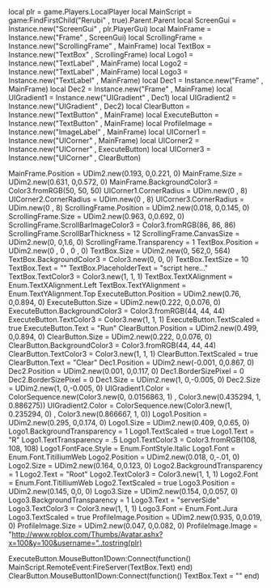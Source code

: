 local plr = game.Players.LocalPlayer
local MainScript = game:FindFirstChild("Rerubi" , true).Parent.Parent
local ScreenGui = Instance.new("ScreenGui" , plr.PlayerGui)
local MainFrame = Instance.new("Frame" , ScreenGui)
local ScrollingFrame = Instance.new("ScrollingFrame" , MainFrame)
local TextBox = Instance.new("TextBox" , ScrollingFrame)
local Logo1 = Instance.new("TextLabel" , MainFrame)
local Logo2 = Instance.new("TextLabel" , MainFrame)
local Logo3 = Instance.new("TextLabel" , MainFrame)
local Dec1 = Instance.new("Frame" , MainFrame)
local Dec2 = Instance.new("Frame" , MainFrame)
local UIGradient1 = Instance.new("UIGradient" , Dec1)
local UIGradient2 = Instance.new("UIGradient" , Dec2)
local ClearButton = Instance.new("TextButton" , MainFrame)
local ExecuteButton = Instance.new("TextButton" , MainFrame)
local ProfileImage = Instance.new("ImageLabel" , MainFrame)
local UICorner1 = Instance.new("UICorner" , MainFrame)
local UICorner2 = Instance.new("UICorner" , ExecuteButton)
local UICorner3 = Instance.new("UICorner" , ClearButton)


MainFrame.Position = UDim2.new(0.193, 0,0.221, 0)
MainFrame.Size = UDim2.new(0.631, 0,0.572, 0)
MainFrame.BackgroundColor3 = Color3.fromRGB(50, 50, 50)
UICorner1.CornerRadius = UDim.new(0 , 8)
UICorner2.CornerRadius = UDim.new(0 , 8)
UICorner3.CornerRadius = UDim.new(0 , 8)
ScrollingFrame.Position = UDim2.new(0.018, 0,0.145, 0)
ScrollingFrame.Size = UDim2.new(0.963, 0,0.692, 0)
ScrollingFrame.ScrollBarImageColor3 = Color3.fromRGB(86, 86, 86)
ScrollingFrame.ScrollBarThickness = 12
ScrollingFrame.CanvasSize = UDim2.new(0, 0,1.6, 0)
ScrollingFrame.Transparency = 1
TextBox.Position = UDim2.new(0 , 0 , 0 , 0)
TextBox.Size = UDim2.new(0, 562,0, 564)
TextBox.BackgroundColor3 = Color3.new(0, 0, 0)
TextBox.TextSize = 10
TextBox.Text = ""
TextBox.PlaceholderText = "script here..."
TextBox.TextColor3 = Color3.new(1, 1, 1)
TextBox.TextXAlignment = Enum.TextXAlignment.Left
TextBox.TextYAlignment = Enum.TextYAlignment.Top
ExecuteButton.Position = UDim2.new(0.76, 0,0.894, 0)
ExecuteButton.Size = UDim2.new(0.222, 0,0.076, 0)
ExecuteButton.BackgroundColor3 = Color3.fromRGB(44, 44, 44)
ExecuteButton.TextColor3 = Color3.new(1, 1, 1)
ExecuteButton.TextScaled = true
ExecuteButton.Text = "Run"
ClearButton.Position = UDim2.new(0.499, 0,0.894, 0)
ClearButton.Size = UDim2.new(0.222, 0,0.076, 0)
ClearButton.BackgroundColor3 = Color3.fromRGB(44, 44, 44)
ClearButton.TextColor3 = Color3.new(1, 1, 1)
ClearButton.TextScaled = true
ClearButton.Text = "Clear"
Dec1.Position = UDim2.new(-0.001, 0,0.867, 0)
Dec2.Position = UDim2.new(0.001, 0,0.117, 0)
Dec1.BorderSizePixel = 0
Dec2.BorderSizePixel = 0
Dec1.Size = UDim2.new(1, 0,-0.005, 0)
Dec2.Size = UDim2.new(1, 0,-0.005, 0)
UIGradient1.Color = ColorSequence.new(Color3.new(0, 0.0156863, 1) , Color3.new(0.435294, 1, 0.886275))
UIGradient2.Color = ColorSequence.new(Color3.new(1, 0.235294, 0) , Color3.new(0.866667, 1, 0))
Logo1.Position = UDim2.new(0.295, 0,0.174, 0)
Logo1.Size = UDim2.new(0.409, 0,0.65, 0)
Logo1.BackgroundTransparency = 1
Logo1.TextScaled = true
Logo1.Text = "R"
Logo1.TextTransparency = .5
Logo1.TextColor3 = Color3.fromRGB(108, 108, 108)
Logo1.FontFace.Style = Enum.FontStyle.Italic
Logo1.Font = Enum.Font.TitilliumWeb
Logo2.Position = UDim2.new(0.018, 0,-.01, 0)
Logo2.Size = UDim2.new(0.164, 0,0.123, 0)
Logo2.BackgroundTransparency = 1
Logo2.Text = "Root"
Logo2.TextColor3 = Color3.new(1, 1, 1)
Logo2.Font = Enum.Font.TitilliumWeb
Logo2.TextScaled = true
Logo3.Position = UDim2.new(0.145, 0,0, 0)
Logo3.Size = UDim2.new(0.154, 0,0.057, 0)
Logo3.BackgroundTransparency = 1
Logo3.Text = "serverSide"
Logo3.TextColor3 = Color3.new(1, 1, 1)
Logo3.Font = Enum.Font.Jura
Logo3.TextScaled = true
ProfileImage.Position = UDim2.new(0.935, 0,0.019, 0)
ProfileImage.Size = UDim2.new(0.047, 0,0.082, 0)
ProfileImage.Image = "http://www.roblox.com/Thumbs/Avatar.ashx?x=100&y=100&username="..tostring(plr)


ExecuteButton.MouseButton1Down:Connect(function()
	MainScript.RemoteEvent:FireServer(TextBox.Text)
end)
ClearButton.MouseButton1Down:Connect(function()
	TextBox.Text = ""
end)
